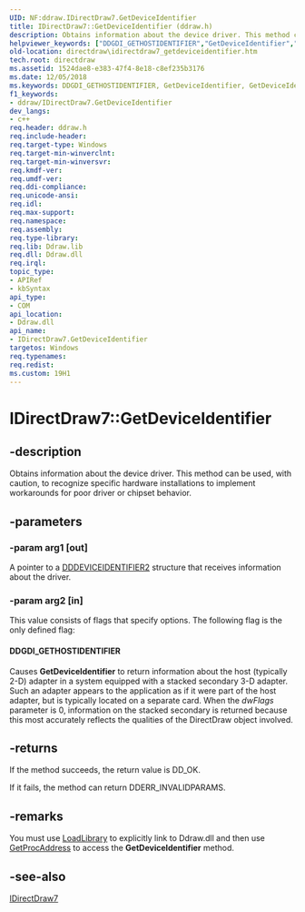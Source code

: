 ```yaml
---
UID: NF:ddraw.IDirectDraw7.GetDeviceIdentifier
title: IDirectDraw7::GetDeviceIdentifier (ddraw.h)
description: Obtains information about the device driver. This method can be used, with caution, to recognize specific hardware installations to implement workarounds for poor driver or chipset behavior.
helpviewer_keywords: ["DDGDI_GETHOSTIDENTIFIER","GetDeviceIdentifier","GetDeviceIdentifier method [DirectDraw]","GetDeviceIdentifier method [DirectDraw]","IDirectDraw7 interface","IDirectDraw7 interface [DirectDraw]","GetDeviceIdentifier method","IDirectDraw7.GetDeviceIdentifier","IDirectDraw7::GetDeviceIdentifier","ddraw/IDirectDraw7::GetDeviceIdentifier","directdraw.idirectdraw7_getdeviceidentifier"]
old-location: directdraw\idirectdraw7_getdeviceidentifier.htm
tech.root: directdraw
ms.assetid: 1524dae8-e383-47f4-8e18-c8ef235b3176
ms.date: 12/05/2018
ms.keywords: DDGDI_GETHOSTIDENTIFIER, GetDeviceIdentifier, GetDeviceIdentifier method [DirectDraw], GetDeviceIdentifier method [DirectDraw],IDirectDraw7 interface, IDirectDraw7 interface [DirectDraw],GetDeviceIdentifier method, IDirectDraw7.GetDeviceIdentifier, IDirectDraw7::GetDeviceIdentifier, ddraw/IDirectDraw7::GetDeviceIdentifier, directdraw.idirectdraw7_getdeviceidentifier
f1_keywords:
- ddraw/IDirectDraw7.GetDeviceIdentifier
dev_langs:
- c++
req.header: ddraw.h
req.include-header: 
req.target-type: Windows
req.target-min-winverclnt: 
req.target-min-winversvr: 
req.kmdf-ver: 
req.umdf-ver: 
req.ddi-compliance: 
req.unicode-ansi: 
req.idl: 
req.max-support: 
req.namespace: 
req.assembly: 
req.type-library: 
req.lib: Ddraw.lib
req.dll: Ddraw.dll
req.irql: 
topic_type:
- APIRef
- kbSyntax
api_type:
- COM
api_location:
- Ddraw.dll
api_name:
- IDirectDraw7.GetDeviceIdentifier
targetos: Windows
req.typenames: 
req.redist: 
ms.custom: 19H1
---
```


# IDirectDraw7::GetDeviceIdentifier


## -description


Obtains information about the device driver. This method can be used, with caution, to recognize specific hardware installations to implement workarounds for poor driver or chipset behavior.



## -parameters




### -param arg1 [out]

A pointer to a <a href="https://docs.microsoft.com/windows/desktop/api/ddraw/ns-ddraw-dddeviceidentifier2">DDDEVICEIDENTIFIER2</a> structure that receives information about the driver.


### -param arg2 [in]

This value consists of flags that specify options. The following flag is the only defined flag:



#### DDGDI_GETHOSTIDENTIFIER

Causes <b>GetDeviceIdentifier</b> to return information about the host (typically 2-D) adapter in a system equipped with a stacked secondary 3-D adapter. Such an adapter appears to the application as if it were part of the host adapter, but is typically located on a separate card. When the <i>dwFlags</i> parameter is 0, information on the stacked secondary is returned because this most accurately reflects the qualities of the DirectDraw object involved.


## -returns



If the method succeeds, the return value is DD_OK.



If it fails, the method can return DDERR_INVALIDPARAMS.




## -remarks



You must use <a href="https://docs.microsoft.com/windows/desktop/api/libloaderapi/nf-libloaderapi-loadlibrarya">LoadLibrary</a> to explicitly link to Ddraw.dll and then use <a href="https://docs.microsoft.com/windows/desktop/api/libloaderapi/nf-libloaderapi-getprocaddress">GetProcAddress</a> to access the  <b>GetDeviceIdentifier</b> method.




## -see-also




<a href="https://docs.microsoft.com/windows/desktop/api/ddraw/nn-ddraw-idirectdraw7">IDirectDraw7</a>
 

 

